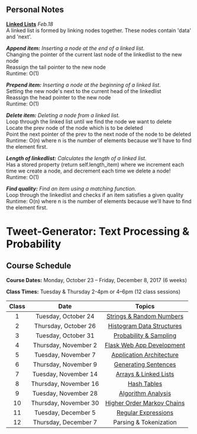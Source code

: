 ## Personal Notes  


**[Linked Lists](https://github.com/SarinSwift/Tweet-Generator/blob/master/linkedlist.py)** 
 *Feb.18*   
A linked list is formed by linking nodes together. These nodes contain 'data' and 'next'. 

***Append item:*** *Inserting a node at the end of a linked list.*  
Changing the pointer of the current last node of the linkedlist to the new node  
Reassign the tail pointer to the new node  
Runtime: O(1) 

***Prepend item:*** *Inserting a node at the beginning of a linked list.*  
Setting the new node's next to the current head of the linkedlist  
Reassign the head pointer to the new node  
Runtime: O(1) 

***Delete item:*** *Deleting a node from a linked list.*  
Loop through the linked list until we find the node we want to delete  
Locate the prev node of the node which is to be deleted  
Point the next pointer of the prev to the next node of the node to be deleted  
Runtime: O(n) where n is the number of elements because we'll have to find the element first.

***Length of linkedlist:*** *Calculates the length of a linked list.*  
Has a stored property (return self.length_item) where we increment each time we create a node, and decrement each time we delete a node!   
Runtime: O(1)  

***Find quality:*** *Find an item using a matching function.*  
Loop through the linkedlist and checks if an item satisfies a given quality  
Runtime: O(n) where n is the number of elements because we'll have to find the element first.


# Tweet-Generator: Text Processing & Probability

## Course Schedule

**Course Dates:** Monday, October 23 – Friday, December 8, 2017 (6 weeks)

**Class Times:** Tuesday & Thursday 2-4pm or 4–6pm (12 class sessions)


| Class |         Date          |                  Topics                  |
|:-----:|:---------------------:|:----------------------------------------:|
|   1   |  Tuesday, October 24  | [Strings & Random Numbers](Class1.md)    |
|   2   | Thursday, October 26  | [Histogram Data Structures](Class2.md)   |
|   3   |  Tuesday, October 31  | [Probability & Sampling](Class3.md)      |
|   4   | Thursday, November 2  | [Flask Web App Development](Class4.md)   |
|   5   |  Tuesday, November 7  | [Application Architecture](Class5.md)    |
|   6   | Thursday, November 9  | [Generating Sentences](Class6.md)        |
|   7   |  Tuesday, November 14 | [Arrays & Linked Lists](Class7.md)       |
|   8   | Thursday, November 16 | [Hash Tables](Class8.md)                 |
|   9   |  Tuesday, November 28 | [Algorithm Analysis](Class9.md)          |
|  10   | Thursday, November 30 | [Higher Order Markov Chains](Class10.md) |
|  11   |  Tuesday, December 5  | [Regular Expressions](Class11.md)        |
|  12   | Thursday, December 7  | Parsing & Tokenization     |
